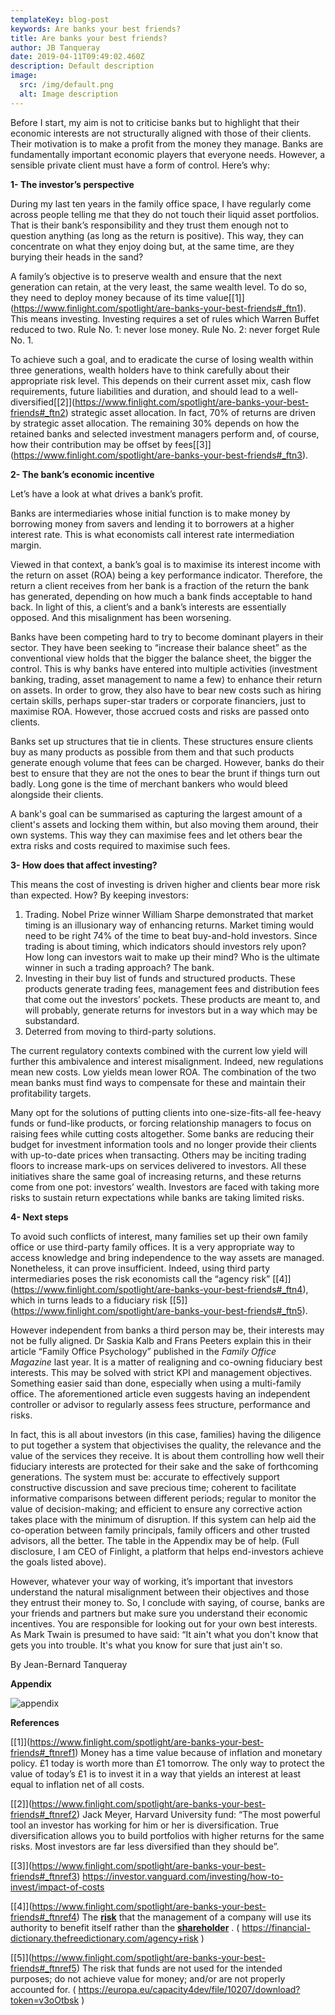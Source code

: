 ```yaml
---
templateKey: blog-post
keywords: Are banks your best friends?
title: Are banks your best friends?
author: JB Tanqueray
date: 2019-04-11T09:49:02.460Z
description: Default description
image:
  src: /img/default.png
  alt: Image description
---
```

Before I start, my aim is not to criticise banks but to highlight that their economic interests are not structurally aligned with those of their clients. Their motivation is to make a profit from the money they manage. Banks are fundamentally important economic players that everyone needs. However, a sensible private client must have a form of control. Here’s why:

**1- The investor’s perspective**

During my last ten years in the family office space, I have regularly come across people telling me that they do not touch their liquid asset portfolios. That is their bank’s responsibility and they trust them enough not to question anything (as long as the return is positive). This way, they can concentrate on what they enjoy doing but, at the same time, are they burying their heads in the sand?

A family’s objective is to preserve wealth and ensure that the next generation can retain, at the very least, the same wealth level. To do so, they need to deploy money because of its time value[\[1]](https://www.finlight.com/spotlight/are-banks-your-best-friends#_ftn1). This means investing. Investing requires a set of rules which Warren Buffet reduced to two. Rule No. 1: never lose money. Rule No. 2: never forget Rule No. 1.

To achieve such a goal, and to eradicate the curse of losing wealth within three generations, wealth holders have to think carefully about their appropriate risk level. This depends on their current asset mix, cash flow requirements, future liabilities and duration, and should lead to a well-diversified[\[2]](https://www.finlight.com/spotlight/are-banks-your-best-friends#_ftn2) strategic asset allocation. In fact, 70% of returns are driven by strategic asset allocation. The remaining 30% depends on how the retained banks and selected investment managers perform and, of course, how their contribution may be offset by fees[\[3]](https://www.finlight.com/spotlight/are-banks-your-best-friends#_ftn3).

**2- The bank’s economic incentive**

Let’s have a look at what drives a bank’s profit.

Banks are intermediaries whose initial function is to make money by borrowing money from savers and lending it to borrowers at a higher interest rate. This is what economists call interest rate intermediation margin.

Viewed in that context, a bank’s goal is to maximise its interest income with the return on asset (ROA) being a key performance indicator. Therefore, the return a client receives from her bank is a fraction of the return the bank has generated, depending on how much a bank finds acceptable to hand back. In light of this, a client’s and a bank’s interests are essentially opposed. And this misalignment has been worsening.

Banks have been competing hard to try to become dominant players in their sector. They have been seeking to “increase their balance sheet” as the conventional view holds that the bigger the balance sheet, the bigger the control. This is why banks have entered into multiple activities (investment banking, trading, asset management to name a few) to enhance their return on assets. In order to grow, they also have to bear new costs such as hiring certain skills, perhaps super-star traders or corporate financiers, just to maximise ROA. However, those accrued costs and risks are passed onto clients.

Banks set up structures that tie in clients. These structures ensure clients buy as many products as possible from them and that such products generate enough volume that fees can be charged. However, banks do their best to ensure that they are not the ones to bear the brunt if things turn out badly. Long gone is the time of merchant bankers who would bleed alongside their clients.

A bank's goal can be summarised as capturing the largest amount of a client's assets and locking them within, but also moving them around, their own systems. This way they can maximise fees and let others bear the extra risks and costs required to maximise such fees.

**3- How does that affect investing?**

This means the cost of investing is driven higher and clients bear more risk than expected. How? By keeping investors:

1. Trading. Nobel Prize winner William Sharpe demonstrated that market timing is an illusionary way of enhancing returns. Market timing would need to be right 74% of the time to beat buy-and-hold investors. Since trading is about timing, which indicators should investors rely upon? How long can investors wait to make up their mind? Who is the ultimate winner in such a trading approach? The bank.
2. Investing in their buy list of funds and structured products. These products generate trading fees, management fees and distribution fees that come out the investors’ pockets. These products are meant to, and will probably, generate returns for investors but in a way which may be substandard.
3. Deterred from moving to third-party solutions.

The current regulatory contexts combined with the current low yield will further this ambivalence and interest misalignment. Indeed, new regulations mean new costs. Low yields mean lower ROA. The combination of the two mean banks must find ways to compensate for these and maintain their profitability targets.

Many opt for the solutions of putting clients into one-size-fits-all fee-heavy funds or fund-like products, or forcing relationship managers to focus on raising fees while cutting costs altogether. Some banks are reducing their budget for investment information tools and no longer provide their clients with up-to-date prices when transacting. Others may be inciting trading floors to increase mark-ups on services delivered to investors. All these initiatives share the same goal of increasing returns, and these returns come from one pot: investors’ wealth. Investors are faced with taking more risks to sustain return expectations while banks are taking limited risks.

**4- Next steps**

To avoid such conflicts of interest, many families set up their own family office or use third-party family offices. It is a very appropriate way to access knowledge and bring independence to the way assets are managed. Nonetheless, it can prove insufficient. Indeed, using third party intermediaries poses the risk economists call the “agency risk” [\[4]](https://www.finlight.com/spotlight/are-banks-your-best-friends#_ftn4), which in turns leads to a fiduciary risk [\[5]](https://www.finlight.com/spotlight/are-banks-your-best-friends#_ftn5).

However independent from banks a third person may be, their interests may not be fully aligned. Dr Saskia Kalb and Frans Peeters explain this in their article “Family Office Psychology” published in the *Family Office Magazine* last year. It is a matter of realigning and co-owning fiduciary best interests. This may be solved with strict KPI and management objectives. Something easier said than done, especially when using a multi-family office. The aforementioned article even suggests having an independent controller or advisor to regularly assess fees structure, performance and risks.

In fact, this is all about investors (in this case, families) having the diligence to put together a system that objectivises the quality, the relevance and the value of the services they receive. It is about them controlling how well their fiduciary interests are protected for their sake and the sake of forthcoming generations. The system must be: accurate to effectively support constructive discussion and save precious time; coherent to facilitate informative comparisons between different periods; regular to monitor the value of decision-making; and efficient to ensure any corrective action takes place with the minimum of disruption. If this system can help aid the co-operation between family principals, family officers and other trusted advisors, all the better. The table in the Appendix may be of help. (Full disclosure, I am CEO of Finlight, a platform that helps end-investors achieve the goals listed above).

However, whatever your way of working, it’s important that investors understand the natural misalignment between their objectives and those they entrust their money to. So, I conclude with saying, of course, banks are your friends and partners but make sure you understand their economic incentives. You are responsible for looking out for your own best interests. As Mark Twain is presumed to have said: “It ain't what you don't know that gets you into trouble. It's what you know for sure that just ain't so.

By Jean-Bernard Tanqueray

**Appendix**

![appendix](/img/appendix.png)

**References**

[\[1]](https://www.finlight.com/spotlight/are-banks-your-best-friends#_ftnref1) Money has a time value because of inflation and monetary policy. £1 today is worth more than £1 tomorrow. The only way to protect the value of today’s £1 is to invest it in a way that yields an interest at least equal to inflation net of all costs.

[\[2]](https://www.finlight.com/spotlight/are-banks-your-best-friends#_ftnref2) Jack Meyer, Harvard University fund: “The most powerful tool an investor has working for him or her is diversification. True diversification allows you to build portfolios with higher returns for the same risks. Most investors are far less diversified than they should be”.

[\[3]](https://www.finlight.com/spotlight/are-banks-your-best-friends#_ftnref3) <https://investor.vanguard.com/investing/how-to-invest/impact-of-costs>

[\[4]](https://www.finlight.com/spotlight/are-banks-your-best-friends#_ftnref4) The **[risk](https://financial-dictionary.thefreedictionary.com/risk)** that the management of a company will use its authority to benefit itself rather than the **[shareholder](https://financial-dictionary.thefreedictionary.com/Shareholder)** . ( <https://financial-dictionary.thefreedictionary.com/agency+risk> )

[\[5]](https://www.finlight.com/spotlight/are-banks-your-best-friends#_ftnref5) The risk that funds are not used for the intended purposes; do not achieve value for money; and/or are not properly accounted for. ( <https://europa.eu/capacity4dev/file/10207/download?token=v3oOtbsk> )